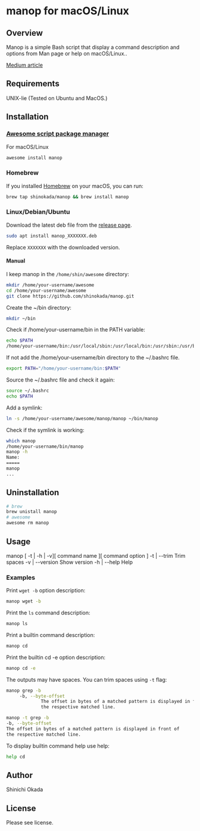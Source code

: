 # manop for macOS/Linux

## Overview

Manop is a simple Bash script that display a command description and options from Man page or help on macOS/Linux..

[Medium article](https://medium.com/mkdir-awesome/how-to-use-manop-to-print-only-selected-content-from-the-man-page-11309b9efa38)

## Requirements

UNIX-lie (Tested on Ubuntu and MacOS.)

## Installation

### [Awesome script package manager](https://github.com/shinokada/awesome)

For macOS/Linux

```sh
awesome install manop
```

### Homebrew

If you installed [Homebrew](https://brew.sh/) on your macOS, you can run:

```sh
brew tap shinokada/manop && brew install manop
```

### Linux/Debian/Ubuntu

Download the latest deb file from the [release page](https://github.com/shinokada/dotties/releases).

```sh
sudo apt install manop_XXXXXXX.deb
```

Replace `XXXXXXX` with the downloaded version.

#### Manual

I keep manop in the `/home/shin/awesome` directory:

```sh
mkdir /home/your-username/awesome
cd /home/your-username/awesome
git clone https://github.com/shinokada/manop.git
```

Create the ~/bin directory:

```sh
mkdir ~/bin
```

Check if /home/your-username/bin in the PATH variable:

```sh
echo $PATH
/home/your-username/bin:/usr/local/sbin:/usr/local/bin:/usr/sbin:/usr/bin:/sbin:/bin:/usr/games:/usr/local/games:/snap/bin
```

If not add the /home/your-username/bin directory to the ~/.bashrc file.

```sh
export PATH="/home/your-username/bin:$PATH"
```

Source the ~/.bashrc file and check it again:

```sh
source ~/.bashrc
echo $PATH
```

Add a symlink:

```sh
ln -s /home/your-username/awesome/manop/manop ~/bin/manop
```

Check if the symlink is working:

```sh
which manop
/home/your-username/bin/manop
manop -h
Name:
=====
manop
...
```

## Uninstallation

```sh
# brew
brew unistall manop
# awesome
awesome rm manop
```

## Usage

manop [ -t | -h | -v][ command name ][ command option ]
    -t | --trim    Trim spaces
    -v | --version Show version
    -h | --help    Help

### Examples

Print `wget -b` option description:

```sh
manop wget -b
```

Print the `ls` command description:

```sh
manop ls
```

Print a builtin command description:

```sh
manop cd
```

Print the builtin cd -e option description:

```sh
manop cd -e
```

The outputs may have spaces. You can trim spaces using `-t` flag:

```sh
manop grep -b
     -b, --byte-offset
             The offset in bytes of a matched pattern is displayed in front of
             the respective matched line.

manop -t grep -b
-b, --byte-offset
The offset in bytes of a matched pattern is displayed in front of
the respective matched line.
```

To display builtin command help use help:

```sh
help cd
```

## Author

Shinichi Okada

## License

Please see license.
